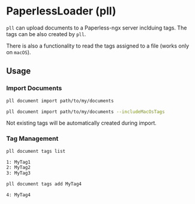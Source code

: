 # PaperlessLoader (pll)

`pll` can upload documents to a Paperless-ngx server inclduing tags. The tags can be also created by `pll`.

There is also a functionality to read the tags assigned to a file (works only on `macOS`).

## Usage

### Import Documents

```bash
pll document import path/to/my/documents

pll document import path/to/my/documents --includeMacOsTags
```

Not existing tags will be automatically created during import.

### Tag Management

```bash
pll document tags list

1: MyTag1
2: MyTag2
3: MyTag3

pll document tags add MyTag4

4: MyTag4
```
